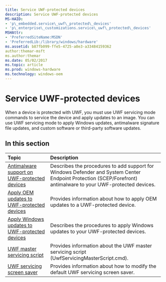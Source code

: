 ```yaml
---
title: Service UWF-protected devices
description: Service UWF-protected devices
MS-HAID:
- 'p\_embedded.service\_uwf\_protected\_devices'
- 'p\_enterprise\_customizations.service\_uwf\_protected\_devices'
MSHAttr:
- 'PreferredSiteName:MSDN'
- 'PreferredLib:/library/windows/hardware'
ms.assetid: b87fb099-ffe5-4725-a8e3-a33484159362
author:themar-msft
ms.author:themar
ms.date: 05/02/2017
ms.topic: article
ms.prod: windows-hardware
ms.technology: windows-oem
---
```

# Service UWF-protected devices

When a device is protected with UWF, you must use UWF servicing mode commands to service the device and apply updates to an image. You can use UWF servicing mode to apply Windows updates, antimalware signature file updates, and custom software or third-party software updates.

## In this section

| Topic                                     | Description                                                                        |
|:------------------------------------------|:-----------------------------------------------------------------------------------|
| [Antimalware support on UWF-protected devices](https://docs.microsoft.com/en-us/windows-hardware/customize/enterprise/uwf-antimalware-support) |Describes the procedures to add support for Windows Defender and System Center Endpoint Protection (SCEP/Forefront) antimalware to your UWF-protected devices. |
| [Apply OEM updates to UWF-protected devices](https://docs.microsoft.com/en-us/windows-hardware/customize/enterprise/uwf-apply-windows-updates) |Provides information about how to apply OEM updates to a UWF-protected device. |
| [Apply Windows updates to UWF-protected devices](https://docs.microsoft.com/en-us/windows-hardware/customize/enterprise/uwf-apply-windows-updates) | Describes the procedures to apply Windows updates to your UWF-protected devices. |
| [UWF master servicing script](https://docs.microsoft.com/en-us/windows-hardware/customize/enterprise/uwf-master-servicing-script) | Provides information about the UWF master servicing script (UwfServicingMasterScript.cmd). |
| [UWF servicing screen saver](https://docs.microsoft.com/en-us/windows-hardware/customize/enterprise/uwf-servicing-screen-saver) | Provides information about how to modify the default UWF servicing screen saver. |
